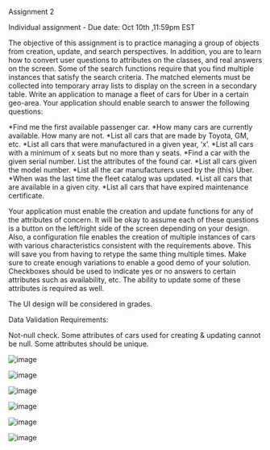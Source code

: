 Assignment 2 

Individual assignment - Due date: Oct 10th ,11:59pm EST

The objective of this assignment is to practice managing a group of objects from creation, update, and search perspectives. In addition, you are to learn how to convert user questions to attributes on the classes, and real answers on the screen. Some of the search functions require that you find multiple instances that satisfy the search criteria. The matched elements must be collected into temporary array lists to display on the screen in a secondary table. Write an application to manage a fleet of cars for Uber in a certain geo-area. Your application should enable search to answer the following questions:

*Find me the first available passenger car.
*How many cars are currently available. How many are not.
*List all cars that are made by Toyota, GM, etc.
*List all cars that were manufactured in a given year, ‘x’.
*List all cars with a minimum of x seats but no more than y seats.
*Find a car with the given serial number. List the attributes of the found car.
*List all cars given the model number.
*List all the car manufacturers used by the (this) Uber.
*When was the last time the fleet catalog was updated.
*List all cars that are available in a given city.
*List all cars that have expired maintenance certificate.
 

Your application must enable the creation and update functions for any of the attributes of concern. It will be okay to assume each of these questions is a button on the left/right side of the screen depending on your design. Also, a configuration file enables the creation of multiple instances of cars with various characteristics consistent with the requirements above. This will save you from having to retype the same thing multiple times. Make sure to create enough variations to enable a good demo of your solution. Checkboxes should be used to indicate yes or no answers to certain attributes such as availability, etc. The ability to update some of these attributes is required as well.

The UI design will be considered in grades.

Data Validation Requirements:

Not-null check. Some attributes of cars used for creating & updating cannot be null.
Some attributes should be unique.

![image](https://user-images.githubusercontent.com/91388153/136730767-f09c0d56-ecfd-4cba-930f-50afa7eaabc9.png)

![image](https://user-images.githubusercontent.com/91388153/136730940-d6a1190a-9c09-44e6-884d-eb08310eaa39.png)

![image](https://user-images.githubusercontent.com/91388153/136730982-59016e3f-b741-47c4-80e9-6b54eef5ea9e.png)

![image](https://user-images.githubusercontent.com/91388153/136731220-10ece0c2-5fb9-4a0c-a5a6-af1c9bb0a01a.png)

![image](https://user-images.githubusercontent.com/91388153/136731251-9867fd8b-b35b-4da5-8f43-95c3059ee4cd.png)

![image](https://user-images.githubusercontent.com/91388153/136731318-80e5ac6a-e7c6-43fe-9585-ffeecd19b7c2.png)


